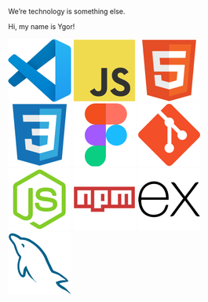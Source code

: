 We’re technology is something else.
  
Hi, my name is Ygor!  
<br>
![VS Code](img/Visual%20Studio%20Code%20(VS%20Code)%201.svg)
![JavaScript](img/JavaScript%201.svg)
![HTML5](img/HTML5%201.svg)
![CSS3](img/CSS3%201.svg)
![Figma](img/Figma%201.svg)
![Git](img/Git%201.svg)
![Node.js](img/Node.js%202.svg)
![NPM](img/NPM%201.svg)
![Express](img/Express%201.svg)
![MySQL](img/MySQL%201.svg)
